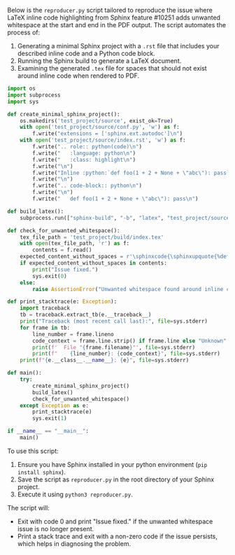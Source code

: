 Below is the `reproducer.py` script tailored to reproduce the issue where LaTeX inline code highlighting from Sphinx feature #10251 adds unwanted whitespace at the start and end in the PDF output. The script automates the process of:

1. Generating a minimal Sphinx project with a `.rst` file that includes your described inline code and a Python code block.
2. Running the Sphinx build to generate a LaTeX document.
3. Examining the generated `.tex` file for spaces that should not exist around inline code when rendered to PDF.

```python
import os
import subprocess
import sys

def create_minimal_sphinx_project():
    os.makedirs('test_project/source', exist_ok=True)
    with open('test_project/source/conf.py', 'w') as f:
        f.write("extensions = ['sphinx.ext.autodoc']\n")
    with open('test_project/source/index.rst', 'w') as f:
        f.write(".. role:: python(code)\n")
        f.write("   :language: python\n")
        f.write("   :class: highlight\n")
        f.write("\n")
        f.write("Inline :python:`def foo(1 + 2 + None + \"abc\"): pass` code block\n")
        f.write("\n")
        f.write(".. code-block:: python\n")
        f.write("\n")
        f.write("   def foo(1 + 2 + None + \"abc\"): pass\n")

def build_latex():
    subprocess.run(["sphinx-build", "-b", "latex", "test_project/source", "test_project/build"], check=True)

def check_for_unwanted_whitespace():
    tex_file_path = 'test_project/build/index.tex'
    with open(tex_file_path, 'r') as f:
        contents = f.read()
    expected_content_without_spaces = r'\sphinxcode{\sphinxupquote{%def foo(1 + 2 + None + "abc"): pass%}}'
    if expected_content_without_spaces in contents:
        print("Issue fixed.")
        sys.exit(0)
    else:
        raise AssertionError("Unwanted whitespace found around inline code in LaTeX output.")

def print_stacktrace(e: Exception):
    import traceback
    tb = traceback.extract_tb(e.__traceback__)
    print("Traceback (most recent call last):", file=sys.stderr)
    for frame in tb:
        line_number = frame.lineno
        code_context = frame.line.strip() if frame.line else "Unknown"
        print(f'  File "{frame.filename}"', file=sys.stderr)
        print(f"    {line_number}: {code_context}", file=sys.stderr)
    print(f"{e.__class__.__name__}: {e}", file=sys.stderr)

def main():
    try:
        create_minimal_sphinx_project()
        build_latex()
        check_for_unwanted_whitespace()
    except Exception as e:
        print_stacktrace(e)
        sys.exit(1)

if __name__ == "__main__":
    main()
```

To use this script:
1. Ensure you have Sphinx installed in your python environment (`pip install sphinx`).
2. Save the script as `reproducer.py` in the root directory of your Sphinx project.
3. Execute it using `python3 reproducer.py`.

The script will:
- Exit with code 0 and print "Issue fixed." if the unwanted whitespace issue is no longer present.
- Print a stack trace and exit with a non-zero code if the issue persists, which helps in diagnosing the problem.